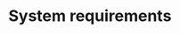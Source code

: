 # System requirements

<dokki-table headerless>
    <template #table>
        <tr>
            <th>OS</th>
            <td class="with-inline-table">
                <dokki-table>
                    <template #table>
                        <tr>
                            <th>Platform</th>
                            <th>Required version</th>
                        </tr>
                        <tr>
                            <td>Windows</td>
                            <td>XP or later</td>
                        </tr>
                        <tr>
                            <td>Linux</td>
                            <td>Kernel 5</td>
                        </tr>
                    </template>
                </dokki-table>
            </td>
        </tr>
        <tr>
            <th>CPU</th>
            <td class="with-inline-table">
                <dokki-table>
                    <template #table>
                        <tr>
                            <th>Capture resolution</th>
                            <th>Required performance level</th>
                        </tr>
                        <tr>
                            <td>VGA</td>
                            <td>Intel Sandy Bridge</td>
                        </tr>
                        <tr>
                            <td>1080p, 30 FPS</td>
                            <td>Intel Haswell</td>
                        </tr>
                        <tr>
                            <td>1080p, 60 FPS</td>
                            <td>Intel Coffee Lake</td>
                        </tr>
                    </template>
                </dokki-table>
            </td>
        </tr>
        <tr>
            <th>GPU</th>
            <td>
                For OpenGL rendering (optional), an OpenGL 1.2-compatible video card
            </td>
        </tr>
        <tr>
            <th>RAM</th>
            <td>1 GB</td>
        </tr>
        <tr>
            <th>Other</th>
            <td>
                <ul>
                    <li>The Datapath capture card driver must be installed</li>
                    <li>On Linux, the legacy OpenCV 3.2.0 library must be installed</li>
                </ul>
            </td>
        </tr>
    </template>
</dokki-table>
